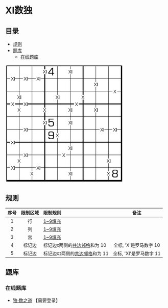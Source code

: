 # XI数独
<!-- START doctoc generated TOC please keep comment here to allow auto update -->
<!-- DON'T EDIT THIS SECTION, INSTEAD RE-RUN doctoc TO UPDATE -->
## 目录

- [规则](#%E8%A7%84%E5%88%99)
- [题库](#%E9%A2%98%E5%BA%93)
  - [在线题库](#%E5%9C%A8%E7%BA%BF%E9%A2%98%E5%BA%93)

<!-- END doctoc generated TOC please keep comment here to allow auto update -->

![题](../../../../../images/sudoku/XI数独.png)

## 规则

| 序号  | 限制区域 | 限制规则                  |        备注        |
|:---:|:----:|:----------------------|:----------------:|
|  1  |  行   | [1~9填充]               |                  |
|  2  |  列   | [1~9填充]               |                  |
|  3  |  宫   | [1~9填充]               |                  |
|  4  | 标记边  | 标记边`X`两侧的[共边邻格]和为 10  | 全标, 'X'是罗马数字 10  |
|  5  | 标记边  | 标记边`XI`两侧的[共边邻格]和为 11 | 全标, 'XI'是罗马数字 11 |

## 题库

### 在线题库

- [独·数之道](http://www.sudokufans.org.cn/lx/game.index.php?type=vx2) 【需要登录】

[1~9填充]: ../../../../../rules/rules.md#1to9填充
[共边邻格]: ../../../../../rules/rules.md#共边邻格
